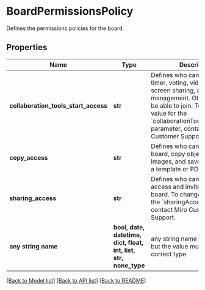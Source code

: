 # BoardPermissionsPolicy

Defines the permissions policies for the board.

## Properties
Name | Type | Description | Notes
------------ | ------------- | ------------- | -------------
**collaboration_tools_start_access** | **str** | Defines who can start or stop timer, voting, video chat, screen sharing, attention management. Others will only be able to join. To change the value for the &#x60;collaborationToolsStartAccess&#x60; parameter, contact Miro Customer Support. | [optional]  if omitted the server will use the default value of "all_editors"
**copy_access** | **str** | Defines who can copy the board, copy objects, download images, and save the board as a template or PDF. | [optional]  if omitted the server will use the default value of "anyone"
**sharing_access** | **str** | Defines who can change access and invite users to this board. To change the value for the &#x60;sharingAccess&#x60; parameter, contact Miro Customer Support. | [optional]  if omitted the server will use the default value of "team_members_with_editing_rights"
**any string name** | **bool, date, datetime, dict, float, int, list, str, none_type** | any string name can be used but the value must be the correct type | [optional]

[[Back to Model list]](../README.md#documentation-for-models) [[Back to API list]](../README.md#documentation-for-api-endpoints) [[Back to README]](../README.md)


